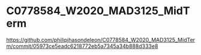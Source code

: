 # C0778584_W2020_MAD3125_MidTerm
https://github.com/philipjhasondeleon/C0778584_W2020_MAD3125_MidTerm/commit/05973ce5eadc6218772eb5a7345a34b888d333e8

